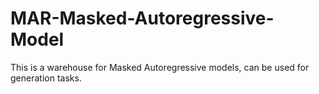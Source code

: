 # MAR-Masked-Autoregressive-Model
This is a warehouse for Masked Autoregressive models, can be used for generation tasks.
